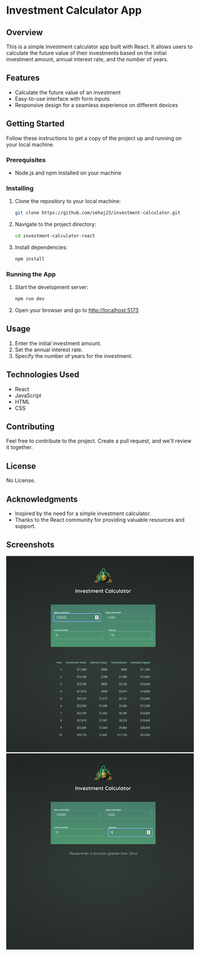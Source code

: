 # Investment Calculator App

## Overview

This is a simple investment calculator app built with React. It allows users to calculate the future value of their investments based on the initial investment amount, annual interest rate, and the number of years.

## Features

- Calculate the future value of an investment
- Easy-to-use interface with form inputs
- Responsive design for a seamless experience on different devices

## Getting Started

Follow these instructions to get a copy of the project up and running on your local machine.

### Prerequisites

- Node.js and npm installed on your machine

### Installing

1. Clone the repository to your local machine:

    ```bash
    git clone https://github.com/sehaj23/investment-calculator.git
    ```

2. Navigate to the project directory:

    ```bash
    cd investment-calculator-react
    ```

3. Install dependencies:

    ```bash
    npm install
    ```

### Running the App

1. Start the development server:

    ```bash
    npm run dev
    ```

2. Open your browser and go to [http://localhost:5173](http://localhost:5173)

## Usage

1. Enter the initial investment amount.
2. Set the annual interest rate.
3. Specify the number of years for the investment.


## Technologies Used

- React
- JavaScript
- HTML
- CSS

## Contributing

Feel free to contribute to the project. Create a pull request, and we'll review it together.

## License

No License.

## Acknowledgments

- Inspired by the need for a simple investment calculator.
- Thanks to the React community for providing valuable resources and support.

## Screenshots
![App Screenshot 1](./img1.png)
![App Screenshot 2](./img2.png)
